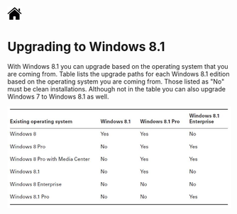 [![Home](/img/home.jpg)](Readme.md)

# Upgrading to Windows 8.1


With Windows 8.1 you can upgrade based on the operating system that you are coming
from. Table lists the upgrade paths for each Windows 8.1 edition based on the operating
system you are coming from. Those listed as "No" must be clean installations.
Although not in the table you can also upgrade Windows 7 to Windows 8.1 as well.

![Upgrading](/img/f1.3_6.2_upgrade8.1.jpg)



